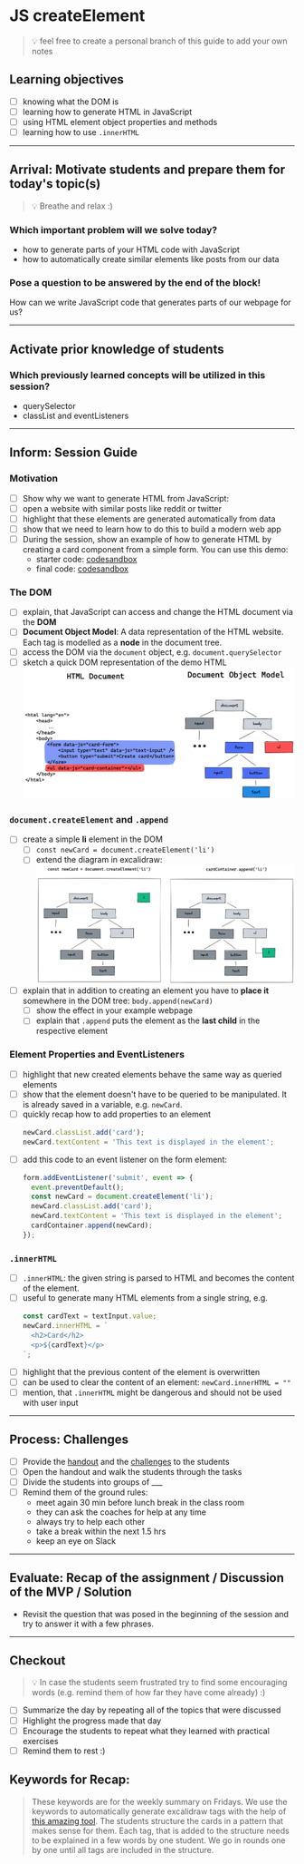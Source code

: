 # JS createElement

> 💡 feel free to create a personal branch of this guide to add your own notes

## Learning objectives

- [ ] knowing what the DOM is
- [ ] learning how to generate HTML in JavaScript
- [ ] using HTML element object properties and methods
- [ ] learning how to use `.innerHTML`

---

## Arrival: Motivate students and prepare them for today's topic(s)

> 💡 Breathe and relax :)

### Which important problem will we solve today?

- how to generate parts of your HTML code with JavaScript
- how to automatically create similar elements like posts from our data

### Pose a question to be answered by the end of the block!

How can we write JavaScript code that generates parts of our webpage for us?

---

## Activate prior knowledge of students

### Which previously learned concepts will be utilized in this session?

- querySelector
- classList and eventListeners

---

## Inform: Session Guide

### Motivation

- [ ] Show why we want to generate HTML from JavaScript:
- [ ] open a website with similar posts like reddit or twitter
- [ ] highlight that these elements are generated automatically from data
- [ ] show that we need to learn how to do this to build a modern web app
- [ ] During the session, show an example of how to generate HTML by creating a card component from
      a simple form. You can use this demo:
  - starter code:
    [codesandbox](https://codesandbox.io/s/github/neuefische/web-exercises/tree/main/sessions/js-createelement/demo-start?file=/js/index.js)
  - final code:
    [codesandbox](https://codesandbox.io/s/github/neuefische/web-exercises/tree/main/sessions/js-createelement/demo-end?file=/js/index.js)

### The DOM

- [ ] explain, that JavaScript can access and change the HTML document via the **DOM**
- [ ] **Document Object Model**: A data representation of the HTML website. Each tag is modelled as
      a **node** in the document tree.
- [ ] access the DOM via the `document` object, e.g. `document.querySelector`
- [ ] sketch a quick DOM representation of the demo HTML ![dom and createElement](assets/DOM.png)

### `document.createElement` and `.append`

- [ ] create a simple **li** element in the DOM
  - [ ] `const newCard = document.createElement('li')`
  - [ ] extend the diagram in excalidraw: ![dom and createElement](assets/createElement.png)
- [ ] explain that in addition to creating an element you have to **place it** somewhere in the DOM
      tree: `body.append(newCard)`
  - [ ] show the effect in your example webpage
  - [ ] explain that `.append` puts the element as the **last child** in the respective element

### Element Properties and EventListeners

- [ ] highlight that new created elements behave the same way as queried elements
- [ ] show that the element doesn't have to be queried to be manipulated. It is already saved in a
      variable, e.g. `newCard`.
- [ ] quickly recap how to add properties to an element
  ```js
  newCard.classList.add('card');
  newCard.textContent = 'This text is displayed in the element';
  ```
- [ ] add this code to an event listener on the form element:
  ```js
  form.addEventListener('submit', event => {
  	event.preventDefault();
  	const newCard = document.createElement('li');
  	newCard.classList.add('card');
  	newCard.textContent = 'This text is displayed in the element';
  	cardContainer.append(newCard);
  });
  ```

### `.innerHTML`

- [ ] `.innerHTML`: the given string is parsed to HTML and becomes the content of the element.
- [ ] useful to generate many HTML elements from a single string, e.g.
  ```js
  const cardText = textInput.value;
  newCard.innerHTML = `
  	<h2>Card</h2>
  	<p>${cardText}</p>
  `;
  ```
- [ ] highlight that the previous content of the element is overwritten
- [ ] can be used to clear the content of an element: `newCard.innerHTML = ""`
- [ ] mention, that `.innerHTML` might be dangerous and should not be used with user input

---

## Process: Challenges

- [ ] Provide the [handout](js-createelement.md) and the
      [challenges](challenges-js-createelement.md) to the students
- [ ] Open the handout and walk the students through the tasks
- [ ] Divide the students into groups of \_\_\_
- [ ] Remind them of the ground rules:
  - meet again 30 min before lunch break in the class room
  - they can ask the coaches for help at any time
  - always try to help each other
  - take a break within the next 1.5 hrs
  - keep an eye on Slack

---

## Evaluate: Recap of the assignment / Discussion of the MVP / Solution

- Revisit the question that was posed in the beginning of the session and try to answer it with a
  few phrases.

---

## Checkout

> 💡 In case the students seem frustrated try to find some encouraging words (e.g. remind them of
> how far they have come already) :)

- [ ] Summarize the day by repeating all of the topics that were discussed
- [ ] Highlight the progress made that day
- [ ] Encourage the students to repeat what they learned with practical exercises
- [ ] Remind them to rest :)

## Keywords for Recap:

> These keywords are for the weekly summary on Fridays. We use the keywords to automatically
> generate excalidraw tags with the help of
> [this amazing tool](https://github.com/F-Kirchhoff/tag-cloud-generator). The students structure
> the cards in a pattern that makes sense for them. Each tag, that is added to the structure needs
> to be explained in a few words by one student. We go in rounds one by one until all tags are
> included in the structure.
